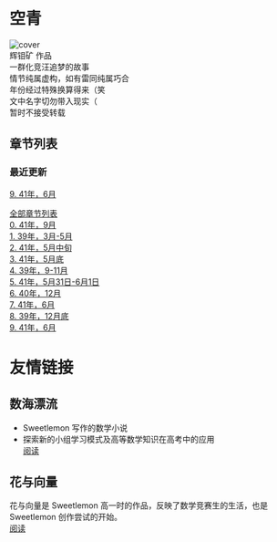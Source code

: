 # 空青
![cover](https://cdn.jsdelivr.net/gh/DreamSkyWork/the-Empty-Green@main/pics/%E7%A9%BA%E9%9D%92-%E5%B0%81%E9%9D%A2.png)  
辉钼矿 作品  
一群化竞汪追梦的故事  
情节纯属虚构，如有雷同纯属巧合  
年份经过特殊换算得来（笑  
文中名字切勿带入现实（  
暂时不接受转载  

## 章节列表  
### 最近更新  
<a href="https://dreamskywork.github.io/the-Empty-Green/docs/chapter9.html" target="_blank">9. 41年，6月</a>  

<a href="https://github.com/DreamSkyWork/the-Empty-Green/tree/main" target="_blank">全部章节列表</a>  
<a href="https://dreamskywork.github.io/the-Empty-Green/docs/chapter0.html" target="_blank">0. 41年，9月</a>  
<a href="https://dreamskywork.github.io/the-Empty-Green/docs/chapter1.html" target="_blank">1. 39年，3月-5月</a>  
<a href="https://github.com/DreamSkyWork/the-Empty-Green/blob/main/Chapter%202.md" target="_blank">2. 41年，5月中旬</a>  
<a href="https://github.com/DreamSkyWork/the-Empty-Green/blob/main/Chapter%203.md" target="_blank">3. 41年，5月底</a>  
<a href="https://github.com/DreamSkyWork/the-Empty-Green/blob/main/Chapter%204.md" target="_blank">4. 39年，9-11月</a>  
<a href="https://github.com/DreamSkyWork/the-Empty-Green/blob/main/Chapter%205.md" target="_blank">5. 41年，5月31日-6月1日</a>  
<a href="https://github.com/DreamSkyWork/the-Empty-Green/blob/main/Chapter%206.md" target="_blank">6. 40年，12月</a>  
<a href="https://github.com/DreamSkyWork/the-Empty-Green/blob/main/Chapter%207.md" target="_blank">7. 41年，6月</a>  
<a href="https://github.com/DreamSkyWork/the-Empty-Green/blob/main/Chapter%208.md" target="_blank">8. 39年，12月底</a>  
<a href="https://github.com/DreamSkyWork/the-Empty-Green/blob/main/Chapter%209.md" target="_blank">9. 41年，6月</a>  

# 友情链接  
## 数海漂流  
* Sweetlemon 写作的数学小说  
* 探索新的小组学习模式及高等数学知识在高考中的应用  
[阅读](https://sweetlemon39.gitee.io/drifting-in-sea-of-math/)  
## 花与向量  
花与向量是 Sweetlemon 高一时的作品，反映了数学竞赛生的生活，也是 Sweetlemon 创作尝试的开始。  
[阅读](https://sweetlemon39.gitee.io/drifting-in-sea-of-math/flower-and-vector.html)
